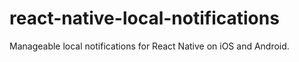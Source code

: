 # react-native-local-notifications
Manageable local notifications for React Native on iOS and Android.
